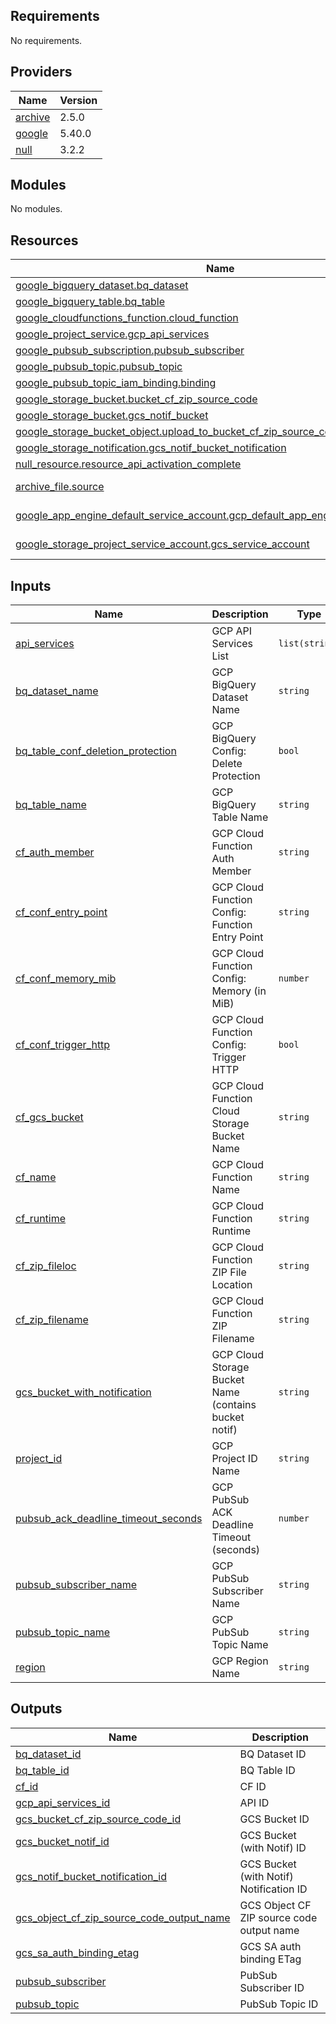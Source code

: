 <!-- BEGIN_TF_DOCS -->
## Requirements

No requirements.

## Providers

| Name | Version |
|------|---------|
| <a name="provider_archive"></a> [archive](#provider\_archive) | 2.5.0 |
| <a name="provider_google"></a> [google](#provider\_google) | 5.40.0 |
| <a name="provider_null"></a> [null](#provider\_null) | 3.2.2 |

## Modules

No modules.

## Resources

| Name | Type |
|------|------|
| [google_bigquery_dataset.bq_dataset](https://registry.terraform.io/providers/hashicorp/google/latest/docs/resources/bigquery_dataset) | resource |
| [google_bigquery_table.bq_table](https://registry.terraform.io/providers/hashicorp/google/latest/docs/resources/bigquery_table) | resource |
| [google_cloudfunctions_function.cloud_function](https://registry.terraform.io/providers/hashicorp/google/latest/docs/resources/cloudfunctions_function) | resource |
| [google_project_service.gcp_api_services](https://registry.terraform.io/providers/hashicorp/google/latest/docs/resources/project_service) | resource |
| [google_pubsub_subscription.pubsub_subscriber](https://registry.terraform.io/providers/hashicorp/google/latest/docs/resources/pubsub_subscription) | resource |
| [google_pubsub_topic.pubsub_topic](https://registry.terraform.io/providers/hashicorp/google/latest/docs/resources/pubsub_topic) | resource |
| [google_pubsub_topic_iam_binding.binding](https://registry.terraform.io/providers/hashicorp/google/latest/docs/resources/pubsub_topic_iam_binding) | resource |
| [google_storage_bucket.bucket_cf_zip_source_code](https://registry.terraform.io/providers/hashicorp/google/latest/docs/resources/storage_bucket) | resource |
| [google_storage_bucket.gcs_notif_bucket](https://registry.terraform.io/providers/hashicorp/google/latest/docs/resources/storage_bucket) | resource |
| [google_storage_bucket_object.upload_to_bucket_cf_zip_source_code](https://registry.terraform.io/providers/hashicorp/google/latest/docs/resources/storage_bucket_object) | resource |
| [google_storage_notification.gcs_notif_bucket_notification](https://registry.terraform.io/providers/hashicorp/google/latest/docs/resources/storage_notification) | resource |
| [null_resource.resource_api_activation_complete](https://registry.terraform.io/providers/hashicorp/null/latest/docs/resources/resource) | resource |
| [archive_file.source](https://registry.terraform.io/providers/hashicorp/archive/latest/docs/data-sources/file) | data source |
| [google_app_engine_default_service_account.gcp_default_app_engine_service_account](https://registry.terraform.io/providers/hashicorp/google/latest/docs/data-sources/app_engine_default_service_account) | data source |
| [google_storage_project_service_account.gcs_service_account](https://registry.terraform.io/providers/hashicorp/google/latest/docs/data-sources/storage_project_service_account) | data source |

## Inputs

| Name | Description | Type | Default | Required |
|------|-------------|------|---------|:--------:|
| <a name="input_api_services"></a> [api\_services](#input\_api\_services) | GCP API Services List | `list(string)` | n/a | yes |
| <a name="input_bq_dataset_name"></a> [bq\_dataset\_name](#input\_bq\_dataset\_name) | GCP BigQuery Dataset Name | `string` | n/a | yes |
| <a name="input_bq_table_conf_deletion_protection"></a> [bq\_table\_conf\_deletion\_protection](#input\_bq\_table\_conf\_deletion\_protection) | GCP BigQuery Config: Delete Protection | `bool` | n/a | yes |
| <a name="input_bq_table_name"></a> [bq\_table\_name](#input\_bq\_table\_name) | GCP BigQuery Table Name | `string` | n/a | yes |
| <a name="input_cf_auth_member"></a> [cf\_auth\_member](#input\_cf\_auth\_member) | GCP Cloud Function Auth Member | `string` | n/a | yes |
| <a name="input_cf_conf_entry_point"></a> [cf\_conf\_entry\_point](#input\_cf\_conf\_entry\_point) | GCP Cloud Function Config: Function Entry Point | `string` | n/a | yes |
| <a name="input_cf_conf_memory_mib"></a> [cf\_conf\_memory\_mib](#input\_cf\_conf\_memory\_mib) | GCP Cloud Function Config: Memory (in MiB) | `number` | n/a | yes |
| <a name="input_cf_conf_trigger_http"></a> [cf\_conf\_trigger\_http](#input\_cf\_conf\_trigger\_http) | GCP Cloud Function Config: Trigger HTTP | `bool` | n/a | yes |
| <a name="input_cf_gcs_bucket"></a> [cf\_gcs\_bucket](#input\_cf\_gcs\_bucket) | GCP Cloud Function Cloud Storage Bucket Name | `string` | n/a | yes |
| <a name="input_cf_name"></a> [cf\_name](#input\_cf\_name) | GCP Cloud Function Name | `string` | n/a | yes |
| <a name="input_cf_runtime"></a> [cf\_runtime](#input\_cf\_runtime) | GCP Cloud Function Runtime | `string` | n/a | yes |
| <a name="input_cf_zip_fileloc"></a> [cf\_zip\_fileloc](#input\_cf\_zip\_fileloc) | GCP Cloud Function ZIP File Location | `string` | n/a | yes |
| <a name="input_cf_zip_filename"></a> [cf\_zip\_filename](#input\_cf\_zip\_filename) | GCP Cloud Function ZIP Filename | `string` | n/a | yes |
| <a name="input_gcs_bucket_with_notification"></a> [gcs\_bucket\_with\_notification](#input\_gcs\_bucket\_with\_notification) | GCP Cloud Storage Bucket Name (contains bucket notif) | `string` | n/a | yes |
| <a name="input_project_id"></a> [project\_id](#input\_project\_id) | GCP Project ID Name | `string` | n/a | yes |
| <a name="input_pubsub_ack_deadline_timeout_seconds"></a> [pubsub\_ack\_deadline\_timeout\_seconds](#input\_pubsub\_ack\_deadline\_timeout\_seconds) | GCP PubSub ACK Deadline Timeout (seconds) | `number` | n/a | yes |
| <a name="input_pubsub_subscriber_name"></a> [pubsub\_subscriber\_name](#input\_pubsub\_subscriber\_name) | GCP PubSub Subscriber Name | `string` | n/a | yes |
| <a name="input_pubsub_topic_name"></a> [pubsub\_topic\_name](#input\_pubsub\_topic\_name) | GCP PubSub Topic Name | `string` | n/a | yes |
| <a name="input_region"></a> [region](#input\_region) | GCP Region Name | `string` | n/a | yes |

## Outputs

| Name | Description |
|------|-------------|
| <a name="output_bq_dataset_id"></a> [bq\_dataset\_id](#output\_bq\_dataset\_id) | BQ Dataset ID |
| <a name="output_bq_table_id"></a> [bq\_table\_id](#output\_bq\_table\_id) | BQ Table ID |
| <a name="output_cf_id"></a> [cf\_id](#output\_cf\_id) | CF ID |
| <a name="output_gcp_api_services_id"></a> [gcp\_api\_services\_id](#output\_gcp\_api\_services\_id) | API ID |
| <a name="output_gcs_bucket_cf_zip_source_code_id"></a> [gcs\_bucket\_cf\_zip\_source\_code\_id](#output\_gcs\_bucket\_cf\_zip\_source\_code\_id) | GCS Bucket ID |
| <a name="output_gcs_bucket_notif_id"></a> [gcs\_bucket\_notif\_id](#output\_gcs\_bucket\_notif\_id) | GCS Bucket (with Notif) ID |
| <a name="output_gcs_notif_bucket_notification_id"></a> [gcs\_notif\_bucket\_notification\_id](#output\_gcs\_notif\_bucket\_notification\_id) | GCS Bucket (with Notif) Notification ID |
| <a name="output_gcs_object_cf_zip_source_code_output_name"></a> [gcs\_object\_cf\_zip\_source\_code\_output\_name](#output\_gcs\_object\_cf\_zip\_source\_code\_output\_name) | GCS Object CF ZIP source code output name |
| <a name="output_gcs_sa_auth_binding_etag"></a> [gcs\_sa\_auth\_binding\_etag](#output\_gcs\_sa\_auth\_binding\_etag) | GCS SA auth binding ETag |
| <a name="output_pubsub_subscriber"></a> [pubsub\_subscriber](#output\_pubsub\_subscriber) | PubSub Subscriber ID |
| <a name="output_pubsub_topic"></a> [pubsub\_topic](#output\_pubsub\_topic) | PubSub Topic ID |
<!-- END_TF_DOCS -->